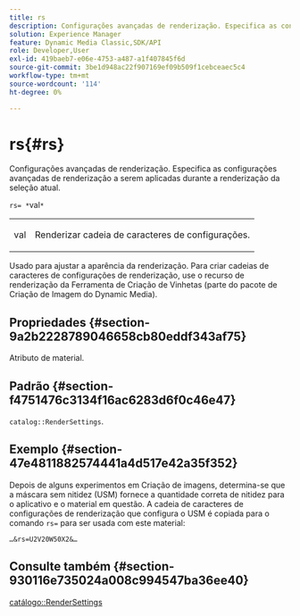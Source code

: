 ```yaml
---
title: rs
description: Configurações avançadas de renderização. Especifica as configurações avançadas de renderização a serem aplicadas durante a renderização da seleção atual.
solution: Experience Manager
feature: Dynamic Media Classic,SDK/API
role: Developer,User
exl-id: 419baeb7-e06e-4753-a487-a1f407845f6d
source-git-commit: 3be1d948ac22f907169ef09b509f1cebceaec5c4
workflow-type: tm+mt
source-wordcount: '114'
ht-degree: 0%

---
```


# rs{#rs}

Configurações avançadas de renderização. Especifica as configurações avançadas de renderização a serem aplicadas durante a renderização da seleção atual.

`rs= *`val`*`

<table id="simpletable_4B028996E5824FC18B9749D1A6A3C2E3"> 
 <tr class="strow"> 
  <td class="stentry"> <p><span class="varname"> val</span> </p> </td> 
  <td class="stentry"> <p>Renderizar cadeia de caracteres de configurações. </p></td> 
 </tr> 
</table>

Usado para ajustar a aparência da renderização. Para criar cadeias de caracteres de configurações de renderização, use o recurso de renderização da Ferramenta de Criação de Vinhetas (parte do pacote de Criação de Imagem do Dynamic Media).

## Propriedades {#section-9a2b2228789046658cb80eddf343af75}

Atributo de material.

## Padrão {#section-f4751476c3134f16ac6283d6f0c46e47}

`catalog::RenderSettings`.

## Exemplo {#section-47e4811882574441a4d517e42a35f352}

Depois de alguns experimentos em Criação de imagens, determina-se que a máscara sem nitidez (USM) fornece a quantidade correta de nitidez para o aplicativo e o material em questão. A cadeia de caracteres de configurações de renderização que configura o USM é copiada para o comando `rs=` para ser usada com este material:

`…&rs=U2V20W50X2&…`

## Consulte também {#section-930116e735024a008c994547ba36ee40}

[catálogo::RenderSettings](../../../../../ir-api/material-cat/image-rendering-api-ref/c-ir-material-catalog/c-ir-material-data-reference/r-ir-rendersettings-dataref.md#reference-9ce753ae4096455eadcc12ac064de711)
